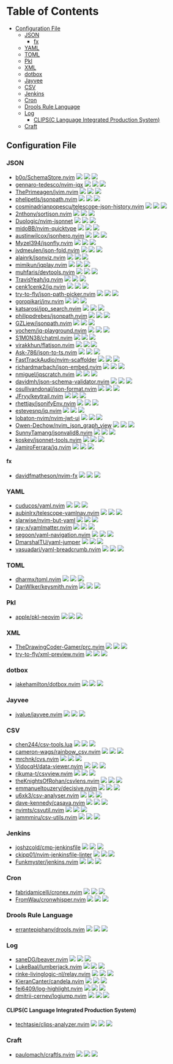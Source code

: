 # Table of Contents

<!-- toc -->

- [Configuration File](#configuration-file)
  - [JSON](#json)
    - [fx](#fx)
  - [YAML](#yaml)
  - [TOML](#toml)
  - [Pkl](#pkl)
  - [XML](#xml)
  - [dotbox](#dotbox)
  - [Jayvee](#jayvee)
  - [CSV](#csv)
  - [Jenkins](#jenkins)
  - [Cron](#cron)
  - [Drools Rule Language](#drools-rule-language)
  - [Log](#log)
    - [CLIPS(C Language Integrated Production System)](#clipsc-language-integrated-production-system)
  - [Craft](#craft)

<!-- tocstop -->

## Configuration File

### JSON

- [b0o/SchemaStore.nvim](https://github.com/b0o/SchemaStore.nvim) ![](https://img.shields.io/github/stars/b0o/SchemaStore.nvim) ![](https://img.shields.io/github/last-commit/b0o/SchemaStore.nvim) ![](https://img.shields.io/github/commit-activity/y/b0o/SchemaStore.nvim)
- [gennaro-tedesco/nvim-jqx](https://github.com/gennaro-tedesco/nvim-jqx) ![](https://img.shields.io/github/stars/gennaro-tedesco/nvim-jqx) ![](https://img.shields.io/github/last-commit/gennaro-tedesco/nvim-jqx) ![](https://img.shields.io/github/commit-activity/y/gennaro-tedesco/nvim-jqx)
- [ThePrimeagen/jvim.nvim](https://github.com/ThePrimeagen/jvim.nvim) ![](https://img.shields.io/github/stars/ThePrimeagen/jvim.nvim) ![](https://img.shields.io/github/last-commit/ThePrimeagen/jvim.nvim) ![](https://img.shields.io/github/commit-activity/y/ThePrimeagen/jvim.nvim)
- [phelipetls/jsonpath.nvim](https://github.com/phelipetls/jsonpath.nvim) ![](https://img.shields.io/github/stars/phelipetls/jsonpath.nvim) ![](https://img.shields.io/github/last-commit/phelipetls/jsonpath.nvim) ![](https://img.shields.io/github/commit-activity/y/phelipetls/jsonpath.nvim)
- [cosminadrianpopescu/telescope-json-history.nvim](https://github.com/cosminadrianpopescu/telescope-json-history.nvim) ![](https://img.shields.io/github/stars/cosminadrianpopescu/telescope-json-history.nvim) ![](https://img.shields.io/github/last-commit/cosminadrianpopescu/telescope-json-history.nvim) ![](https://img.shields.io/github/commit-activity/y/cosminadrianpopescu/telescope-json-history.nvim)
- [2nthony/sortjson.nvim](https://github.com/2nthony/sortjson.nvim) ![](https://img.shields.io/github/stars/2nthony/sortjson.nvim) ![](https://img.shields.io/github/last-commit/2nthony/sortjson.nvim) ![](https://img.shields.io/github/commit-activity/y/2nthony/sortjson.nvim)
- [Duologic/nvim-jsonnet](https://github.com/Duologic/nvim-jsonnet) ![](https://img.shields.io/github/stars/Duologic/nvim-jsonnet) ![](https://img.shields.io/github/last-commit/Duologic/nvim-jsonnet) ![](https://img.shields.io/github/commit-activity/y/Duologic/nvim-jsonnet)
- [midoBB/nvim-quicktype](https://github.com/midoBB/nvim-quicktype) ![](https://img.shields.io/github/stars/midoBB/nvim-quicktype) ![](https://img.shields.io/github/last-commit/midoBB/nvim-quicktype) ![](https://img.shields.io/github/commit-activity/y/midoBB/nvim-quicktype)
- [austinwilcox/jsonhero.nvim](https://github.com/austinwilcox/jsonhero.nvim) ![](https://img.shields.io/github/stars/austinwilcox/jsonhero.nvim) ![](https://img.shields.io/github/last-commit/austinwilcox/jsonhero.nvim) ![](https://img.shields.io/github/commit-activity/y/austinwilcox/jsonhero.nvim)
- [Myzel394/jsonfly.nvim](https://github.com/Myzel394/jsonfly.nvim) ![](https://img.shields.io/github/stars/Myzel394/jsonfly.nvim) ![](https://img.shields.io/github/last-commit/Myzel394/jsonfly.nvim) ![](https://img.shields.io/github/commit-activity/y/Myzel394/jsonfly.nvim)
- [jvdmeulen/json-fold.nvim](https://github.com/jvdmeulen/json-fold.nvim) ![](https://img.shields.io/github/stars/jvdmeulen/json-fold.nvim) ![](https://img.shields.io/github/last-commit/jvdmeulen/json-fold.nvim) ![](https://img.shields.io/github/commit-activity/y/jvdmeulen/json-fold.nvim)
- [alainrk/jsonviz.nvim](https://github.com/alainrk/jsonviz.nvim) ![](https://img.shields.io/github/stars/alainrk/jsonviz.nvim) ![](https://img.shields.io/github/last-commit/alainrk/jsonviz.nvim) ![](https://img.shields.io/github/commit-activity/y/alainrk/jsonviz.nvim)
- [mimikun/jqplay.nvim](https://github.com/mimikun/jqplay.nvim) ![](https://img.shields.io/github/stars/mimikun/jqplay.nvim) ![](https://img.shields.io/github/last-commit/mimikun/jqplay.nvim) ![](https://img.shields.io/github/commit-activity/y/mimikun/jqplay.nvim)
- [muhfaris/devtools.nvim](https://github.com/muhfaris/devtools.nvim) ![](https://img.shields.io/github/stars/muhfaris/devtools.nvim) ![](https://img.shields.io/github/last-commit/muhfaris/devtools.nvim) ![](https://img.shields.io/github/commit-activity/y/muhfaris/devtools.nvim)
- [TravisYeah/jq.nvim](https://github.com/TravisYeah/jq.nvim) ![](https://img.shields.io/github/stars/TravisYeah/jq.nvim) ![](https://img.shields.io/github/last-commit/TravisYeah/jq.nvim) ![](https://img.shields.io/github/commit-activity/y/TravisYeah/jq.nvim)
- [cenk1cenk2/jq.nvim](https://github.com/cenk1cenk2/jq.nvim) ![](https://img.shields.io/github/stars/cenk1cenk2/jq.nvim) ![](https://img.shields.io/github/last-commit/cenk1cenk2/jq.nvim) ![](https://img.shields.io/github/commit-activity/y/cenk1cenk2/jq.nvim)
- [try-to-fly/json-path-picker.nvim](https://github.com/try-to-fly/json-path-picker.nvim) ![](https://img.shields.io/github/stars/try-to-fly/json-path-picker.nvim) ![](https://img.shields.io/github/last-commit/try-to-fly/json-path-picker.nvim) ![](https://img.shields.io/github/commit-activity/y/try-to-fly/json-path-picker.nvim)
- [goropikari/jnv.nvim](https://github.com/goropikari/jnv.nvim) ![](https://img.shields.io/github/stars/goropikari/jnv.nvim) ![](https://img.shields.io/github/last-commit/goropikari/jnv.nvim) ![](https://img.shields.io/github/commit-activity/y/goropikari/jnv.nvim)
- [katsarosi/jpp_search.nvim](https://github.com/katsarosi/jpp_search.nvim) ![](https://img.shields.io/github/stars/katsarosi/jpp_search.nvim) ![](https://img.shields.io/github/last-commit/katsarosi/jpp_search.nvim) ![](https://img.shields.io/github/commit-activity/y/katsarosi/jpp_search.nvim)
- [philippdrebes/jsonpath.nvim](https://github.com/philippdrebes/jsonpath.nvim) ![](https://img.shields.io/github/stars/philippdrebes/jsonpath.nvim) ![](https://img.shields.io/github/last-commit/philippdrebes/jsonpath.nvim) ![](https://img.shields.io/github/commit-activity/y/philippdrebes/jsonpath.nvim)
- [GZLiew/jsonpath.nvim](https://github.com/GZLiew/jsonpath.nvim) ![](https://img.shields.io/github/stars/GZLiew/jsonpath.nvim) ![](https://img.shields.io/github/last-commit/GZLiew/jsonpath.nvim) ![](https://img.shields.io/github/commit-activity/y/GZLiew/jsonpath.nvim)
- [yochem/jq-playground.nvim](https://github.com/yochem/jq-playground.nvim) ![](https://img.shields.io/github/stars/yochem/jq-playground.nvim) ![](https://img.shields.io/github/last-commit/yochem/jq-playground.nvim) ![](https://img.shields.io/github/commit-activity/y/yochem/jq-playground.nvim)
- [S1M0N38/chatml.nvim](https://github.com/S1M0N38/chatml.nvim) ![](https://img.shields.io/github/stars/S1M0N38/chatml.nvim) ![](https://img.shields.io/github/last-commit/S1M0N38/chatml.nvim) ![](https://img.shields.io/github/commit-activity/y/S1M0N38/chatml.nvim)
- [virakkhun/flatjson.nvim](https://github.com/virakkhun/flatjson.nvim) ![](https://img.shields.io/github/stars/virakkhun/flatjson.nvim) ![](https://img.shields.io/github/last-commit/virakkhun/flatjson.nvim) ![](https://img.shields.io/github/commit-activity/y/virakkhun/flatjson.nvim)
- [Ask-786/json-to-ts.nvim](https://github.com/Ask-786/json-to-ts.nvim) ![](https://img.shields.io/github/stars/Ask-786/json-to-ts.nvim) ![](https://img.shields.io/github/last-commit/Ask-786/json-to-ts.nvim) ![](https://img.shields.io/github/commit-activity/y/Ask-786/json-to-ts.nvim)
- [FastTrackAudio/nvim-scaffolder](https://github.com/FastTrackAudio/nvim-scaffolder) ![](https://img.shields.io/github/stars/FastTrackAudio/nvim-scaffolder) ![](https://img.shields.io/github/last-commit/FastTrackAudio/nvim-scaffolder) ![](https://img.shields.io/github/commit-activity/y/FastTrackAudio/nvim-scaffolder)
- [richardmarbach/json-embed.nvim](https://github.com/richardmarbach/json-embed.nvim) ![](https://img.shields.io/github/stars/richardmarbach/json-embed.nvim) ![](https://img.shields.io/github/last-commit/richardmarbach/json-embed.nvim) ![](https://img.shields.io/github/commit-activity/y/richardmarbach/json-embed.nvim)
- [nmiguel/jqscratch.nvim](https://github.com/nmiguel/jqscratch.nvim) ![](https://img.shields.io/github/stars/nmiguel/jqscratch.nvim) ![](https://img.shields.io/github/last-commit/nmiguel/jqscratch.nvim) ![](https://img.shields.io/github/commit-activity/y/nmiguel/jqscratch.nvim)
- [davidmh/json-schema-validator.nvim](https://github.com/davidmh/json-schema-validator.nvim) ![](https://img.shields.io/github/stars/davidmh/json-schema-validator.nvim) ![](https://img.shields.io/github/last-commit/davidmh/json-schema-validator.nvim) ![](https://img.shields.io/github/commit-activity/y/davidmh/json-schema-validator.nvim)
- [osullivandonal/json-format.nvim](https://github.com/osullivandonal/json-format.nvim) ![](https://img.shields.io/github/stars/osullivandonal/json-format.nvim) ![](https://img.shields.io/github/last-commit/osullivandonal/json-format.nvim) ![](https://img.shields.io/github/commit-activity/y/osullivandonal/json-format.nvim)
- [JFryy/keytrail.nvim](https://github.com/JFryy/keytrail.nvim) ![](https://img.shields.io/github/stars/JFryy/keytrail.nvim) ![](https://img.shields.io/github/last-commit/JFryy/keytrail.nvim) ![](https://img.shields.io/github/commit-activity/y/JFryy/keytrail.nvim)
- [rhettjay/jsonifyEnv.nvim](https://github.com/rhettjay/jsonifyEnv.nvim) ![](https://img.shields.io/github/stars/rhettjay/jsonifyEnv.nvim) ![](https://img.shields.io/github/last-commit/rhettjay/jsonifyEnv.nvim) ![](https://img.shields.io/github/commit-activity/y/rhettjay/jsonifyEnv.nvim)
- [estevesnp/jq.nvim](https://github.com/estevesnp/jq.nvim) ![](https://img.shields.io/github/stars/estevesnp/jq.nvim) ![](https://img.shields.io/github/last-commit/estevesnp/jq.nvim) ![](https://img.shields.io/github/commit-activity/y/estevesnp/jq.nvim)
- [lobaton-nvim/nvim-jwt-ui](https://github.com/lobaton-nvim/nvim-jwt-ui) ![](https://img.shields.io/github/stars/lobaton-nvim/nvim-jwt-ui) ![](https://img.shields.io/github/last-commit/lobaton-nvim/nvim-jwt-ui) ![](https://img.shields.io/github/commit-activity/y/lobaton-nvim/nvim-jwt-ui)
- [Owen-Dechow/nvim_json_graph_view](https://github.com/Owen-Dechow/nvim_json_graph_view) ![](https://img.shields.io/github/stars/Owen-Dechow/nvim_json_graph_view) ![](https://img.shields.io/github/last-commit/Owen-Dechow/nvim_json_graph_view) ![](https://img.shields.io/github/commit-activity/y/Owen-Dechow/nvim_json_graph_view)
- [SunnyTamang/jsonvalid8.nvim](https://github.com/SunnyTamang/jsonvalid8.nvim) ![](https://img.shields.io/github/stars/SunnyTamang/jsonvalid8.nvim) ![](https://img.shields.io/github/last-commit/SunnyTamang/jsonvalid8.nvim) ![](https://img.shields.io/github/commit-activity/y/SunnyTamang/jsonvalid8.nvim)
- [koskev/jsonnet-tools.nvim](https://github.com/koskev/jsonnet-tools.nvim) ![](https://img.shields.io/github/stars/koskev/jsonnet-tools.nvim) ![](https://img.shields.io/github/last-commit/koskev/jsonnet-tools.nvim) ![](https://img.shields.io/github/commit-activity/y/koskev/jsonnet-tools.nvim)
- [JamiroFerrara/jq.nvim](https://github.com/JamiroFerrara/jq.nvim) ![](https://img.shields.io/github/stars/JamiroFerrara/jq.nvim) ![](https://img.shields.io/github/last-commit/JamiroFerrara/jq.nvim) ![](https://img.shields.io/github/commit-activity/y/JamiroFerrara/jq.nvim)

#### fx

- [davidfmatheson/nvim-fx](https://github.com/davidfmatheson/nvim-fx) ![](https://img.shields.io/github/stars/davidfmatheson/nvim-fx) ![](https://img.shields.io/github/last-commit/davidfmatheson/nvim-fx) ![](https://img.shields.io/github/commit-activity/y/davidfmatheson/nvim-fx)

### YAML

- [cuducos/yaml.nvim](https://github.com/cuducos/yaml.nvim) ![](https://img.shields.io/github/stars/cuducos/yaml.nvim) ![](https://img.shields.io/github/last-commit/cuducos/yaml.nvim) ![](https://img.shields.io/github/commit-activity/y/cuducos/yaml.nvim)
- [aubinlrx/telescope-yamlnav.nvim](https://github.com/aubinlrx/telescope-yamlnav.nvim) ![](https://img.shields.io/github/stars/aubinlrx/telescope-yamlnav.nvim) ![](https://img.shields.io/github/last-commit/aubinlrx/telescope-yamlnav.nvim) ![](https://img.shields.io/github/commit-activity/y/aubinlrx/telescope-yamlnav.nvim)
- [slarwise/nvim-but-yaml](https://github.com/slarwise/nvim-but-yaml) ![](https://img.shields.io/github/stars/slarwise/nvim-but-yaml) ![](https://img.shields.io/github/last-commit/slarwise/nvim-but-yaml) ![](https://img.shields.io/github/commit-activity/y/slarwise/nvim-but-yaml)
- [ray-x/yamlmatter.nvim](https://github.com/ray-x/yamlmatter.nvim) ![](https://img.shields.io/github/stars/ray-x/yamlmatter.nvim) ![](https://img.shields.io/github/last-commit/ray-x/yamlmatter.nvim) ![](https://img.shields.io/github/commit-activity/y/ray-x/yamlmatter.nvim)
- [segoon/yaml-navigation.nvim](https://github.com/segoon/yaml-navigation.nvim) ![](https://img.shields.io/github/stars/segoon/yaml-navigation.nvim) ![](https://img.shields.io/github/last-commit/segoon/yaml-navigation.nvim) ![](https://img.shields.io/github/commit-activity/y/segoon/yaml-navigation.nvim)
- [DmarshalTU/yaml-jumper](https://github.com/DmarshalTU/yaml-jumper) ![](https://img.shields.io/github/stars/DmarshalTU/yaml-jumper) ![](https://img.shields.io/github/last-commit/DmarshalTU/yaml-jumper) ![](https://img.shields.io/github/commit-activity/y/DmarshalTU/yaml-jumper)
- [vasuadari/yaml-breadcrumb.nvim](https://github.com/vasuadari/yaml-breadcrumb.nvim) ![](https://img.shields.io/github/stars/vasuadari/yaml-breadcrumb.nvim) ![](https://img.shields.io/github/last-commit/vasuadari/yaml-breadcrumb.nvim) ![](https://img.shields.io/github/commit-activity/y/vasuadari/yaml-breadcrumb.nvim)

### TOML

- [dharmx/toml.nvim](https://github.com/dharmx/toml.nvim) ![](https://img.shields.io/github/stars/dharmx/toml.nvim) ![](https://img.shields.io/github/last-commit/dharmx/toml.nvim) ![](https://img.shields.io/github/commit-activity/y/dharmx/toml.nvim)
- [DanWlker/keysmith.nvim](https://github.com/DanWlker/keysmith.nvim) ![](https://img.shields.io/github/stars/DanWlker/keysmith.nvim) ![](https://img.shields.io/github/last-commit/DanWlker/keysmith.nvim) ![](https://img.shields.io/github/commit-activity/y/DanWlker/keysmith.nvim)

### Pkl

- [apple/pkl-neovim](https://github.com/apple/pkl-neovim) ![](https://img.shields.io/github/stars/apple/pkl-neovim) ![](https://img.shields.io/github/last-commit/apple/pkl-neovim) ![](https://img.shields.io/github/commit-activity/y/apple/pkl-neovim)

### XML

- [TheDrawingCoder-Gamer/prc.nvim](https://github.com/TheDrawingCoder-Gamer/prc.nvim) ![](https://img.shields.io/github/stars/TheDrawingCoder-Gamer/prc.nvim) ![](https://img.shields.io/github/last-commit/TheDrawingCoder-Gamer/prc.nvim) ![](https://img.shields.io/github/commit-activity/y/TheDrawingCoder-Gamer/prc.nvim)
- [try-to-fly/xml-preview.nvim](https://github.com/try-to-fly/xml-preview.nvim) ![](https://img.shields.io/github/stars/try-to-fly/xml-preview.nvim) ![](https://img.shields.io/github/last-commit/try-to-fly/xml-preview.nvim) ![](https://img.shields.io/github/commit-activity/y/try-to-fly/xml-preview.nvim)

### dotbox

- [jakehamilton/dotbox.nvim](https://github.com/jakehamilton/dotbox.nvim) ![](https://img.shields.io/github/stars/jakehamilton/dotbox.nvim) ![](https://img.shields.io/github/last-commit/jakehamilton/dotbox.nvim) ![](https://img.shields.io/github/commit-activity/y/jakehamilton/dotbox.nvim)

### Jayvee

- [jvalue/jayvee.nvim](https://github.com/jvalue/jayvee.nvim) ![](https://img.shields.io/github/stars/jvalue/jayvee.nvim) ![](https://img.shields.io/github/last-commit/jvalue/jayvee.nvim) ![](https://img.shields.io/github/commit-activity/y/jvalue/jayvee.nvim)

### CSV

- [chen244/csv-tools.lua](https://github.com/chen244/csv-tools.lua) ![](https://img.shields.io/github/stars/chen244/csv-tools.lua) ![](https://img.shields.io/github/last-commit/chen244/csv-tools.lua) ![](https://img.shields.io/github/commit-activity/y/chen244/csv-tools.lua)
- [cameron-wags/rainbow_csv.nvim](https://github.com/cameron-wags/rainbow_csv.nvim) ![](https://img.shields.io/github/stars/cameron-wags/rainbow_csv.nvim) ![](https://img.shields.io/github/last-commit/cameron-wags/rainbow_csv.nvim) ![](https://img.shields.io/github/commit-activity/y/cameron-wags/rainbow_csv.nvim)
- [mrchnk/cvs.nvim](https://github.com/mrchnk/cvs.nvim) ![](https://img.shields.io/github/stars/mrchnk/cvs.nvim) ![](https://img.shields.io/github/last-commit/mrchnk/cvs.nvim) ![](https://img.shields.io/github/commit-activity/y/mrchnk/cvs.nvim)
- [VidocqH/data-viewer.nvim](https://github.com/VidocqH/data-viewer.nvim) ![](https://img.shields.io/github/stars/VidocqH/data-viewer.nvim) ![](https://img.shields.io/github/last-commit/VidocqH/data-viewer.nvim) ![](https://img.shields.io/github/commit-activity/y/VidocqH/data-viewer.nvim)
- [rikuma-t/csvview.nvim](https://github.com/rikuma-t/csvview.nvim) ![](https://img.shields.io/github/stars/rikuma-t/csvview.nvim) ![](https://img.shields.io/github/last-commit/rikuma-t/csvview.nvim) ![](https://img.shields.io/github/commit-activity/y/rikuma-t/csvview.nvim)
- [theKnightsOfRohan/csvlens.nvim](https://github.com/theKnightsOfRohan/csvlens.nvim) ![](https://img.shields.io/github/stars/theKnightsOfRohan/csvlens.nvim) ![](https://img.shields.io/github/last-commit/theKnightsOfRohan/csvlens.nvim) ![](https://img.shields.io/github/commit-activity/y/theKnightsOfRohan/csvlens.nvim)
- [emmanueltouzery/decisive.nvim](https://github.com/emmanueltouzery/decisive.nvim) ![](https://img.shields.io/github/stars/emmanueltouzery/decisive.nvim) ![](https://img.shields.io/github/last-commit/emmanueltouzery/decisive.nvim) ![](https://img.shields.io/github/commit-activity/y/emmanueltouzery/decisive.nvim)
- [u6xk3/csv-analyser.nvim](https://github.com/u6xk3/csv-analyser.nvim) ![](https://img.shields.io/github/stars/u6xk3/csv-analyser.nvim) ![](https://img.shields.io/github/last-commit/u6xk3/csv-analyser.nvim) ![](https://img.shields.io/github/commit-activity/y/u6xk3/csv-analyser.nvim)
- [dave-kennedy/casava.nvim](https://github.com/dave-kennedy/casava.nvim) ![](https://img.shields.io/github/stars/dave-kennedy/casava.nvim) ![](https://img.shields.io/github/last-commit/dave-kennedy/casava.nvim) ![](https://img.shields.io/github/commit-activity/y/dave-kennedy/casava.nvim)
- [nvimts/csvutil.nvim](https://github.com/nvimts/csvutil.nvim) ![](https://img.shields.io/github/stars/nvimts/csvutil.nvim) ![](https://img.shields.io/github/last-commit/nvimts/csvutil.nvim) ![](https://img.shields.io/github/commit-activity/y/nvimts/csvutil.nvim)
- [iammmiru/csv-utils.nvim](https://github.com/iammmiru/csv-utils.nvim) ![](https://img.shields.io/github/stars/iammmiru/csv-utils.nvim) ![](https://img.shields.io/github/last-commit/iammmiru/csv-utils.nvim) ![](https://img.shields.io/github/commit-activity/y/iammmiru/csv-utils.nvim)

### Jenkins

- [joshzcold/cmp-jenkinsfile](https://github.com/joshzcold/cmp-jenkinsfile) ![](https://img.shields.io/github/stars/joshzcold/cmp-jenkinsfile) ![](https://img.shields.io/github/last-commit/joshzcold/cmp-jenkinsfile) ![](https://img.shields.io/github/commit-activity/y/joshzcold/cmp-jenkinsfile)
- [ckipp01/nvim-jenkinsfile-linter](https://github.com/ckipp01/nvim-jenkinsfile-linter) ![](https://img.shields.io/github/stars/ckipp01/nvim-jenkinsfile-linter) ![](https://img.shields.io/github/last-commit/ckipp01/nvim-jenkinsfile-linter) ![](https://img.shields.io/github/commit-activity/y/ckipp01/nvim-jenkinsfile-linter)
- [Funkmyster/jenkins.nvim](https://github.com/Funkmyster/jenkins.nvim) ![](https://img.shields.io/github/stars/Funkmyster/jenkins.nvim) ![](https://img.shields.io/github/last-commit/Funkmyster/jenkins.nvim) ![](https://img.shields.io/github/commit-activity/y/Funkmyster/jenkins.nvim)

### Cron

- [fabridamicelli/cronex.nvim](https://github.com/fabridamicelli/cronex.nvim) ![](https://img.shields.io/github/stars/fabridamicelli/cronex.nvim) ![](https://img.shields.io/github/last-commit/fabridamicelli/cronex.nvim) ![](https://img.shields.io/github/commit-activity/y/fabridamicelli/cronex.nvim)
- [FromWau/cronwhisper.nvim](https://github.com/FromWau/cronwhisper.nvim) ![](https://img.shields.io/github/stars/FromWau/cronwhisper.nvim) ![](https://img.shields.io/github/last-commit/FromWau/cronwhisper.nvim) ![](https://img.shields.io/github/commit-activity/y/FromWau/cronwhisper.nvim)

### Drools Rule Language

- [errantepiphany/drools.nvim](https://github.com/errantepiphany/drools.nvim) ![](https://img.shields.io/github/stars/errantepiphany/drools.nvim) ![](https://img.shields.io/github/last-commit/errantepiphany/drools.nvim) ![](https://img.shields.io/github/commit-activity/y/errantepiphany/drools.nvim)

### Log

- [saneDG/beaver.nvim](https://github.com/saneDG/beaver.nvim) ![](https://img.shields.io/github/stars/saneDG/beaver.nvim) ![](https://img.shields.io/github/last-commit/saneDG/beaver.nvim) ![](https://img.shields.io/github/commit-activity/y/saneDG/beaver.nvim)
- [LukeBaal/lumberjack.nvim](https://github.com/LukeBaal/lumberjack.nvim) ![](https://img.shields.io/github/stars/LukeBaal/lumberjack.nvim) ![](https://img.shields.io/github/last-commit/LukeBaal/lumberjack.nvim) ![](https://img.shields.io/github/commit-activity/y/LukeBaal/lumberjack.nvim)
- [rinke-livinglogic-nl/relay.nvim](https://github.com/rinke-livinglogic-nl/relay.nvim) ![](https://img.shields.io/github/stars/rinke-livinglogic-nl/relay.nvim) ![](https://img.shields.io/github/last-commit/rinke-livinglogic-nl/relay.nvim) ![](https://img.shields.io/github/commit-activity/y/rinke-livinglogic-nl/relay.nvim)
- [KieranCanter/candela.nvim](https://github.com/KieranCanter/candela.nvim) ![](https://img.shields.io/github/stars/KieranCanter/candela.nvim) ![](https://img.shields.io/github/last-commit/KieranCanter/candela.nvim) ![](https://img.shields.io/github/commit-activity/y/KieranCanter/candela.nvim)
- [fei6409/log-highlight.nvim](https://github.com/fei6409/log-highlight.nvim) ![](https://img.shields.io/github/stars/fei6409/log-highlight.nvim) ![](https://img.shields.io/github/last-commit/fei6409/log-highlight.nvim) ![](https://img.shields.io/github/commit-activity/y/fei6409/log-highlight.nvim)
- [dmitrii-cernev/logjump.nvim](https://github.com/dmitrii-cernev/logjump.nvim) ![](https://img.shields.io/github/stars/dmitrii-cernev/logjump.nvim) ![](https://img.shields.io/github/last-commit/dmitrii-cernev/logjump.nvim) ![](https://img.shields.io/github/commit-activity/y/dmitrii-cernev/logjump.nvim)

#### CLIPS(C Language Integrated Production System)

- [techtasie/clips-analyzer.nvim](https://github.com/techtasie/clips-analyzer.nvim) ![](https://img.shields.io/github/stars/techtasie/clips-analyzer.nvim) ![](https://img.shields.io/github/last-commit/techtasie/clips-analyzer.nvim) ![](https://img.shields.io/github/commit-activity/y/techtasie/clips-analyzer.nvim)

### Craft

- [paulomach/craftls.nvim](https://github.com/paulomach/craftls.nvim) ![](https://img.shields.io/github/stars/paulomach/craftls.nvim) ![](https://img.shields.io/github/last-commit/paulomach/craftls.nvim) ![](https://img.shields.io/github/commit-activity/y/paulomach/craftls.nvim)
